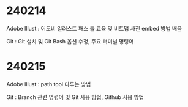 # 240214 #
Adobe Illust : 어도비 일러스트 패스 툴 교육 및 비트맵 사진 embed 방법 배움

Git : Git 설치 및 Git Bash 옵션 수정, 주요 터미널 명렁어

# 240215 #
Adobe Illust : path tool 다루는 방법 

Git : Branch 관련 명령어 및 Git 사용 방법, Github 사용 방법
